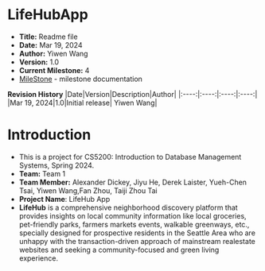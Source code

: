 # LifeHubApp

- **Title:** Readme file
- **Date:** Mar 19, 2024
- **Author:** Yiwen Wang
- **Version:** 1.0
- **Current Milestone:** 4
- [MileStone] - milestone documentation

**Revision History**
|Date|Version|Description|Author|
|:----:|:----:|:----:|:----:|
|Mar 19, 2024|1.0|Initial release| Yiwen Wang|

# Introduction
- This is a project for CS5200: Introduction to Database Management Systems, Spring 2024. 
- **Team:** Team 1
- **Team Member:** Alexander Dickey, Jiyu He, Derek Laister, Yueh-Chen Tsai, Yiwen Wang,Fan Zhou, Taiji Zhou Tai
- **Project Name**: LifeHub App
- **LifeHub** is a comprehensive neighborhood discovery platform that provides insights on local community information like local groceries, pet-friendly parks, farmers markets events, walkable greenways, etc., specially designed for prospective residents in the Seattle Area who are unhappy with the transaction-driven approach of mainstream realestate websites and seeking a community-focused and green living experience.

[MileStone]:https://github.com/YiwenW312/LifeHubApp/blob/main/Doc/MileStone.md